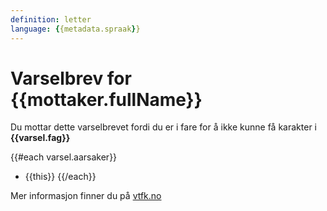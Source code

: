 ```yaml
---
definition: letter
language: {{metadata.spraak}}
---
```

# Varselbrev for {{mottaker.fullName}}

Du mottar dette varselbrevet fordi du er i fare for å ikke kunne få karakter i **{{varsel.fag}}**

{{#each varsel.aarsaker}}
 - {{this}}
{{/each}}

Mer informasjon finner du på [vtfk.no](https://vtfk.no)
